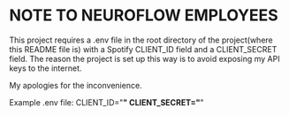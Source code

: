 # NOTE TO NEUROFLOW EMPLOYEES
This project requires a .env file in the root directory of the project(where this README file is) with a Spotify CLIENT_ID field and a CLIENT_SECRET field. The reason the project is set up this way is to avoid exposing my API keys to the internet. 

My apologies for the inconvenience.

Example .env file:
CLIENT_ID="**************************"
CLIENT_SECRET="**************************"
